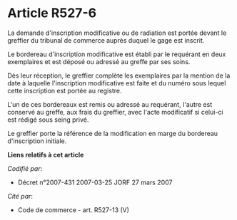 # Article R527-6

La demande d'inscription modificative ou de radiation est portée devant le greffier du tribunal de commerce auprès duquel le
gage est inscrit.

Le bordereau d'inscription modificative est établi par le requérant en deux exemplaires et est déposé ou adressé au greffe
par ses soins.

Dès leur réception, le greffier complète les exemplaires par la mention de la date à laquelle l'inscription modificative est
faite et du numéro sous lequel cette inscription est portée au registre.

L'un de ces bordereaux est remis ou adressé au requérant, l'autre est conservé au greffe, aux frais du greffier, avec l'acte
modificatif si celui-ci est rédigé sous seing privé.

Le greffier porte la référence de la modification en marge du bordereau d'inscription initiale.

**Liens relatifs à cet article**

_Codifié par_:

  - Décret n°2007-431 2007-03-25 JORF 27 mars 2007

_Cité par_:

  - Code de commerce - art. R527-13 (V)
